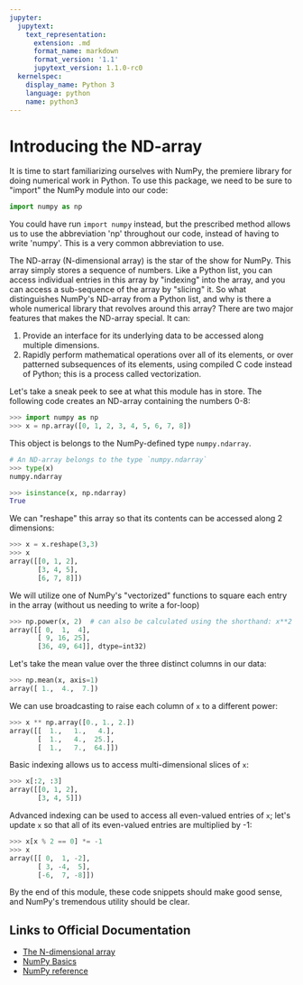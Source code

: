```yaml
---
jupyter:
  jupytext:
    text_representation:
      extension: .md
      format_name: markdown
      format_version: '1.1'
      jupytext_version: 1.1.0-rc0
  kernelspec:
    display_name: Python 3
    language: python
    name: python3
---
```


<!-- #region -->
# Introducing the ND-array
It is time to start familiarizing ourselves with NumPy, the premiere library for doing numerical work in Python. To use this package, we need to be sure to "import" the NumPy module into our code:

```python
import numpy as np
```

You could have run `import numpy` instead, but the prescribed method allows us to use the abbreviation 'np' throughout our code, instead of having to write 'numpy'. This is a very common  abbreviation to use.

The ND-array (N-dimensional array) is the star of the show for NumPy. This array simply stores a sequence of numbers. Like a Python list, you can access individual entries in this array by "indexing" into the array, and you can access a sub-sequence of the array by "slicing" it. So what distinguishes NumPy's ND-array from a Python list, and why is there a whole numerical library that revolves around this array? There are two major features that makes the ND-array special. It can:

 1. Provide an interface for its underlying data to be accessed along multiple dimensions.
 2. Rapidly perform mathematical operations over all of its elements, or over patterned subsequences of its elements, using compiled C code instead of Python; this is a process called vectorization.
 
Let's take a sneak peek to see at what this module has in store. The following code creates an ND-array containing the numbers 0-8:

```python
>>> import numpy as np
>>> x = np.array([0, 1, 2, 3, 4, 5, 6, 7, 8])
```

This object is belongs to the NumPy-defined type `numpy.ndarray`.

```python
# An ND-array belongs to the type `numpy.ndarray`
>>> type(x)
numpy.ndarray

>>> isinstance(x, np.ndarray)
True
```
<!-- #endregion -->

<!-- #region -->
We can "reshape" this array so that its contents can be accessed along 2 dimensions:
```python
>>> x = x.reshape(3,3)
>>> x
array([[0, 1, 2],
       [3, 4, 5],
       [6, 7, 8]])
```

We will utilize one of NumPy's "vectorized" functions to square each entry in the array (without us needing to write a for-loop) 
```python
>>> np.power(x, 2)  # can also be calculated using the shorthand: x**2
array([[ 0,  1,  4],
       [ 9, 16, 25],
       [36, 49, 64]], dtype=int32)
```

Let's take the mean value over the three distinct columns in our data:
```python
>>> np.mean(x, axis=1)
array([ 1.,  4.,  7.])
```

We can use broadcasting to raise each column of `x` to a different power:
```python
>>> x ** np.array([0., 1., 2.])
array([[  1.,   1.,   4.],
       [  1.,   4.,  25.],
       [  1.,   7.,  64.]])
```

Basic indexing allows us to access multi-dimensional slices of `x`:
```python
>>> x[:2, :3]
array([[0, 1, 2],
       [3, 4, 5]])
```

Advanced indexing can be used to access all even-valued entries of `x`; let's update `x` so that all of its even-valued entries are multiplied by -1:

```python
>>> x[x % 2 == 0] *= -1
>>> x
array([[ 0,  1, -2],
       [ 3, -4,  5],
       [-6,  7, -8]])
```

By the end of this module, these code snippets should make good sense, and NumPy's tremendous utility should be clear.
<!-- #endregion -->

## Links to Official Documentation

- [The N-dimensional array](https://docs.scipy.org/doc/numpy/reference/arrays.ndarray.html)
- [NumPy Basics](https://docs.scipy.org/doc/numpy/user/basics.html#numpy-basics)
- [NumPy reference](https://docs.scipy.org/doc/numpy/reference/index.html)
